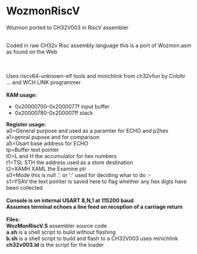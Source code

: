 # WozmonRiscV
Wozmon ported to  CH32V003 in RiscV assembler<br><br>

Coded in raw CH32v Risc assembly language this is a port of
Wozmon.asm as found on the Web<br><br><br>

Uses riscv64-unknown-elf tools and minichlink from ch32vfun by Cnlohr<br>
... and WCH LINK programmer<br><br>
<b>RAM usage:</b><br>
<ul>
<li>0x20000700-0x2000077f input buffer</li>
<li>0x20000780-0x200007ff stack</li>
</ul>
<b>Register usage:</b><br>
a0=General purpose and used as a paramter for ECHO and p2hex<br>
a1=genral pupose and for comparison<br>
a5=Usart base address for ECHO<br>
tp=Buffer text pointer<br>
t0=L and H the accumulator for hex numbers<br>
t1=TSL STH the address used as a store destination<br>
t2=XAMH XAML the Examine ptr<br>
s0=Mode this is null .'. or ':' used for deciding whar to do :-<br>
s1=YSAV the text pointer is saved here to flag whether any hex digts have been collected<br><br>
<b> Console is on internal USART 8,N,1 at 115200 baud<br>
Assumes terminal echoes a line feed on reception of a carriage return</b><br><br>
<b>Files:</b><br>
<b>WozMonRiscV.S</b> assembler source code<br>
<b>a.sh</b> is a shell script to build without flashing<br>
<b>b.sh</b> is a shell script to build and flash to a CH32V003 uses minichlink<br>
<b>ch32v003.ld</b> is the script for the loader<br>
